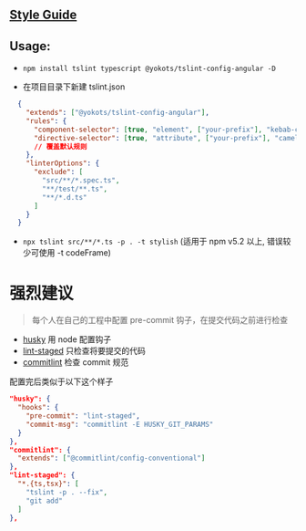 
## [Style Guide](https://github.com/yokots/typescript-style-guide)

## Usage:

  - ```npm install tslint typescript @yokots/tslint-config-angular -D```

  - 在项目目录下新建 tslint.json
  ```json
    {
      "extends": ["@yokots/tslint-config-angular"],
      "rules": {
        "component-selector": [true, "element", ["your-prefix"], "kebab-case"],
        "directive-selector": [true, "attribute", ["your-prefix"], "camelCase"],
        // 覆盖默认规则
      },
      "linterOptions": {
        "exclude": [
          "src/**/*.spec.ts",
          "**/test/**.ts",
          "**/*.d.ts"
        ]
      }
    }
  ```

  - ```npx tslint src/**/*.ts -p . -t stylish``` (适用于 npm v5.2 以上, 错误较少可使用 -t codeFrame)

# 强烈建议

  > 每个人在自己的工程中配置 pre-commit 钩子，在提交代码之前进行检查

  * [husky](https://github.com/typicode/husky) 用 node 配置钩子
  * [lint-staged](https://github.com/okonet/lint-staged) 只检查将要提交的代码
  * [commitlint](https://github.com/marionebl/commitlint) 检查 commit 规范

  配置完后类似于以下这个样子

```json
"husky": {
  "hooks": {
    "pre-commit": "lint-staged",
    "commit-msg": "commitlint -E HUSKY_GIT_PARAMS"
  }
},
"commitlint": {
  "extends": ["@commitlint/config-conventional"]
},
"lint-staged": {
  "*.{ts,tsx}": [
    "tslint -p . --fix",
    "git add"
  ]
},
```
